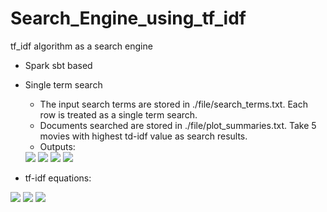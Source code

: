 # Search_Engine_using_tf_idf
tf_idf algorithm as a search engine

* Spark sbt based

* Single term search
  * The input search terms are stored in ./file/search_terms.txt. Each row is treated as a single term search.
  * Documents searched are stored in ./file/plot_summaries.txt. Take 5 movies with highest td-idf value as search results.
  * Outputs:
  <image src="images/moviesRank1.PNG" width=%40 />
  <image src="images/moviesRank2.PNG" width=%40 />
  <image src="images/moviesRank3.PNG" width=%40 />
  <image src="images/moviesRank4.PNG" width=%40 />
  

* tf-idf equations:
<image src="images/tf.jpg" width=%40 />
<image src="images/idf.jpg" width=%40 />
<image src="images/tf_idf.png" width=%40 />
